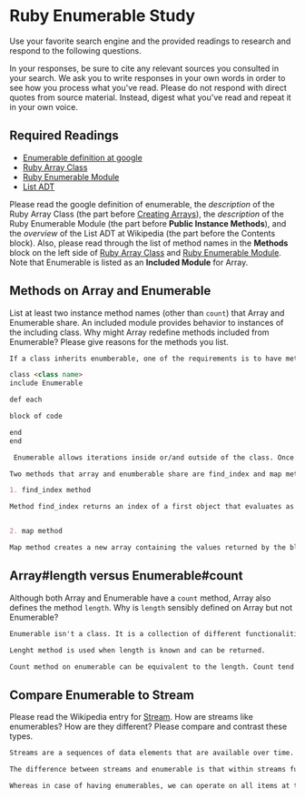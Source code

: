 # Ruby Enumerable Study

Use your favorite search engine and the provided readings to research and
respond to the following questions.

In your responses, be sure to cite any relevant sources you consulted in your
search. We ask you to write responses in your own words in order to see how you
process what you've read. Please do not respond with direct quotes from source
material. Instead, digest what you've read and repeat it in your own voice.

## Required Readings

-   [Enumerable definition at google](https://www.google.com/#q=enumerable+definition)
-   [Ruby Array Class](http://ruby-doc.org/core-2.3.0/Array.html)
-   [Ruby Enumerable Module](http://ruby-doc.org/core-2.3.0/Enumerable.html)
-   [List ADT](https://en.wikipedia.org/wiki/List_%28abstract_data_type%29)

Please read the google definition of enumerable, the _description_ of the Ruby
Array Class (the part before [Creating
Arrays](http://ruby-doc.org/core-2.3.0/Array.html#class-Array-label-Creating+Arrays)),
the _description_ of the Ruby Enumerable Module (the part before **Public
Instance Methods**), and the _overview_ of the List ADT at Wikipedia (the part
before the Contents block).  Also, please read through the list of method names
in the **Methods** block on the left side of [Ruby Array
Class](http://ruby-doc.org/core-2.3.0/Array.html) and [Ruby Enumerable
Module](http://ruby-doc.org/core-2.3.0/Enumerable.html).  Note that Enumerable
is listed as an **Included Module** for Array.

## Methods on Array and Enumerable

List at least two instance method names (other than `count`) that Array and
Enumerable share. An included module provides behavior to instances of the
including class. Why might Array redefine methods included from Enumerable?
Please give reasons for the methods you list.

```md
If a class inherits enumberable, one of the requirements is to have method "each". We also need to explicitly include Enumerable like so:

class <class name>
include Enumerable

def each

block of code

end
end

 Enumerable allows iterations inside or/and outside of the class. Once enumberable is defined, we can create new objects, and apply methods on them. New objects are created based on defined enumerable.

Two methods that array and enumberable share are find_index and map method. If block of code isn't provided within the each method, then enumerale is returned.

1. find_index method

Method find_index returns an index of a first object that evaluates as non false when block of code is executed. Returns nil if no match is found.


2. map method

Map method creates a new array containing the values returned by the block.


```

## Array#length versus Enumerable#count

Although both Array and Enumerable have a `count` method, Array also defines the
method `length`.  Why is `length` sensibly defined on Array but not Enumerable?

```md
Enumerable isn't a class. It is a collection of different functionalities that are used by multiple classes. Therefore the length can't be determined ahead of time.

Lenght method is used when length is known and can be returned.

Count method on enumerable can be equivalent to the length. Count tend to be used when length can't be predicted ahead of time and it needs to be computed by iteration.
```

## Compare Enumerable to Stream

Please read the Wikipedia entry for
[Stream](https://en.wikipedia.org/wiki/Stream_%28computing%29).  How are streams
like enumerables?  How are they different?  Please compare and contrast these
types.

```md
Streams are a sequences of data elements that are available over time.

The difference between streams and enumerable is that within streams functions can't operate on a stream as a whole but rather on one item of a stream at the time.

Whereas in case of having enumerables, we can operate on all items at the time.
```
